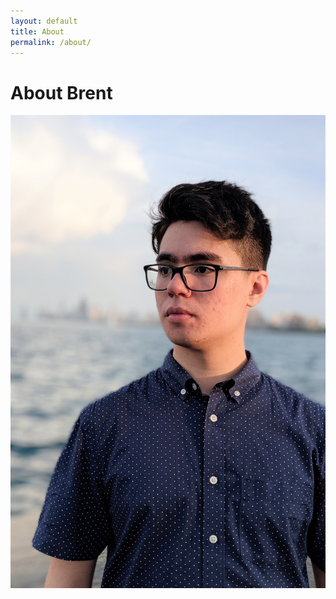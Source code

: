 ```yaml
---
layout: default
title: About
permalink: /about/
---
```


# About Brent

<img align="right" src="assets/img/profilepicture.jpg">
